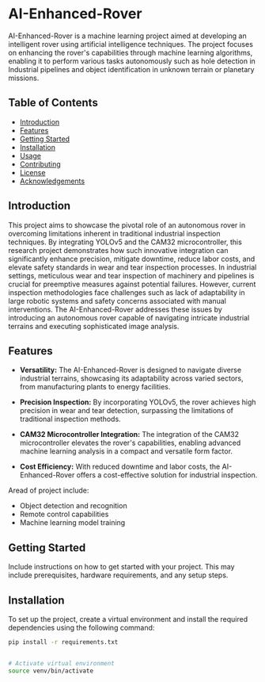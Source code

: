# AI-Enhanced-Rover

AI-Enhanced-Rover is a machine learning project aimed at developing an intelligent rover using artificial intelligence techniques. The project focuses on enhancing the rover's capabilities through machine learning algorithms, enabling it to perform various tasks autonomously such as hole detection in Industrial pipelines and object identification in unknown terrain or planetary missions.

## Table of Contents

- [Introduction](#introduction)
- [Features](#features)
- [Getting Started](#getting-started)
- [Installation](#installation)
- [Usage](#usage)
- [Contributing](#contributing)
- [License](#license)
- [Acknowledgements](#acknowledgements)

## Introduction

This project aims to showcase the pivotal role of an autonomous rover in overcoming limitations inherent in traditional industrial inspection techniques. By integrating YOLOv5 and the CAM32 microcontroller, this research project demonstrates how such innovative integration can significantly enhance precision, mitigate downtime, reduce labor costs, and elevate safety standards in wear and tear inspection processes. In industrial settings, meticulous wear and tear inspection of machinery and pipelines is crucial for preemptive measures against potential failures. However, current inspection methodologies face challenges such as lack of adaptability in large robotic systems and safety concerns associated with manual interventions. The AI-Enhanced-Rover addresses these issues by introducing an autonomous rover capable of navigating intricate industrial terrains and executing sophisticated image analysis.


## Features

- **Versatility:** The AI-Enhanced-Rover is designed to navigate diverse industrial terrains, showcasing its adaptability across varied sectors, from manufacturing plants to energy facilities.

- **Precision Inspection:** By incorporating YOLOv5, the rover achieves high precision in wear and tear detection, surpassing the limitations of traditional inspection methods.

- **CAM32 Microcontroller Integration:** The integration of the CAM32 microcontroller elevates the rover's capabilities, enabling advanced machine learning analysis in a compact and versatile form factor.

- **Cost Efficiency:** With reduced downtime and labor costs, the AI-Enhanced-Rover offers a cost-effective solution for industrial inspection.

Aread of project include:

- Object detection and recognition
- Remote control capabilities
- Machine learning model training

## Getting Started

Include instructions on how to get started with your project. This may include prerequisites, hardware requirements, and any setup steps.

## Installation

To set up the project, create a virtual environment and install the required dependencies using the following command:

```bash
pip install -r requirements.txt


# Activate virtual environment
source venv/bin/activate


